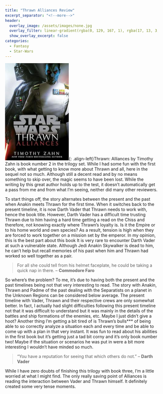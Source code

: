 ```yaml
---
title: "Thrawn Alliances Review"
excerpt_separator: "<!--more-->"
header:
  overlay_image: /assets/images/none.jpg
  overlay_filter: linear-gradient(rgba(0, 129, 167, 1), rgba(17, 13, 3, 1))
  show_overlay_excerpt: false
categories:
  - Fantasy
  - Star-Wars
---
```

![thrawn-alliances-cover](/assets/images/thrawn-alliances.jpg){: .align-left}Thrawn: Alliances by Timothy Zahn is book number 2 in the trilogy set. While I had some fun with the first book, with what getting to know more about Thrawn and all, here in the sequel not so much. Although still a decent read and by no means something to skip over, the magic seems to have been lost. While the writing by this great author holds up to the test, it doesn’t automatically get a pass from me and from what I’m seeing, neither did many other reviewers.

To start things off, the story alternates between the present and the past when Anakin meets Thrawn for the first time. When it switches back to the present timeline, it is now Darth Vader that Thrawn needs to work with, hence the book title. However, Darth Vader has a difficult time trusting Thrawn due to him having a hard time getting a read on the Chiss and therefore, not knowing exactly where Thrawn’s loyalty is. Is it the Empire or to his home world and own species? As a result, tension is high when they are forced to work together on a mission set by the emperor. In my opinion, this is the best part about this book It is very rare to encounter Darth Vader at such a vulnerable state. Although Jedi Anakin Skywalker is dead to him, he can’t help but recall memories of his past when him and Thrawn had worked so well together as a pair.

>For all she could tell from his helmet faceplate, he could be taking a quick nap in there. – **Commodore Faro**

So where’s the problem? To me, it’s due to having both the present and the past timelines being not that very interesting to read. The story with Anakin, Thrawn and Padme of the past dealing with the Separatists on a planet in the Unknown Regions can be considered below average. The present timeline with Vader, Thrawn and their respective crews are only somewhat better. In fact, I actually had slight difficulties following this present timeline not that it was difficult to understand but it was mainly in the details of the battles and ship formations of the enemies, etc. Maybe I just didn’t give a hoot? Another thing I’m getting a bit tired of is Thrawn’s bulls*** of being able to so correctly analyze a situation each and every time and be able to come up with a plan in that very instant. It was fun to read about his abilities in the first book but it’s getting just a tad bit corny and it’s only book number two! Maybe if the situation or scenarios he was put in were a bit more interesting I wouldn’t have minded so much.

>“You have a reputation for seeing that which others do not.” – **Darth Vader**

While I have zero doubts of finishing this trilogy with book three, I’m a little worried at what I might find. The only really saving point of Alliances is reading the interaction between Vader and Thrawn himself. It definitely created some very tense moments.